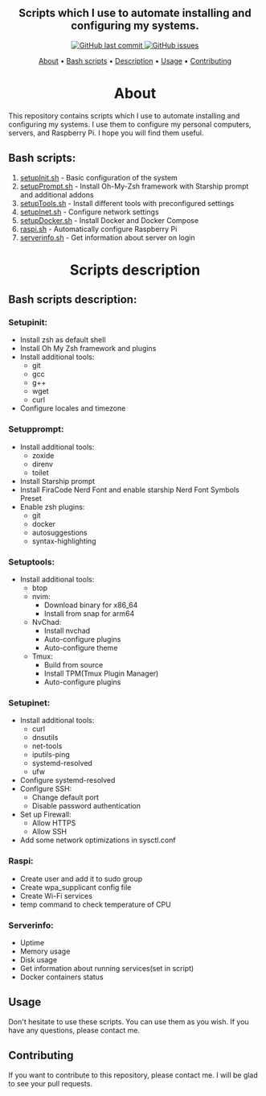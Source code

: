 <h2 align="center">Scripts which I use to automate installing and configuring my systems.</h2>

<p align="center">
    <a href="https://github.com/wlix13/scripts/commits/master">
    <img src="https://img.shields.io/github/last-commit/wlix13/scripts.svg?style=flat-square&logo=github&logoColor=white"
         alt="GitHub last commit">
    <a href="https://github.com/wlix13/scripts/issues">
    <img src="https://img.shields.io/github/issues-raw/wlix13/scripts.svg?style=flat-square&logo=github&logoColor=white"
         alt="GitHub issues">
</p>

<p align="center">
  <a href="#about">About</a> •
  <a href="#bash-scripts">Bash scripts</a> •
  <a href="#scripts-description">Description</a> •
  <a href="#usage">Usage</a> •
  <a href="#contributing">Contributing</a>
</p>

# <center>About</center>
This repository contains scripts which I use to automate installing and configuring my systems. I use them to configure my personal computers, servers, and Raspberry Pi. I hope you will find them useful.

## Bash scripts:
1) [setupInit.sh](#setupinit) - Basic configuration of the system
2) [setupPrompt.sh](#setupprompt) - Install Oh-My-Zsh framework with Starship prompt and additional addons
3) [setupTools.sh](#setuptools) - Install different tools with preconfigured settings
4) [setupInet.sh](#setupinet) - Configure network settings
5) [setupDocker.sh](#setupdocker) - Install Docker and Docker Compose
6) [raspi.sh](#raspi) - Automatically configure Raspberry Pi
7) [serverinfo.sh](#serverinfo) - Get information about server on login

# <center>Scripts description</center>

## Bash scripts description:

### Setupinit:
   - Install zsh as default shell
   - Install Oh My Zsh framework and plugins
   - Install additional tools:
     - git
     - gcc
     - g++
     - wget
     - curl
   - Configure locales and timezone

### Setupprompt:
   - Install additional tools:
     - zoxide
     - direnv
     - toilet
   - Install Starship prompt
   - Install FiraCode Nerd Font and enable starship Nerd Font Symbols Preset
   - Enable zsh plugins:
     - git
     - docker
     - autosuggestions
     - syntax-highlighting


### Setuptools:
   - Install additional tools:
     - btop
     - nvim:
       - Download binary for x86_64
       - Install from snap for arm64
     - NvChad:
       - Install nvchad
       - Auto-configure plugins
       - Auto-configure theme
     - Tmux:
       - Build from source
       - Install TPM(Tmux Plugin Manager)
       - Auto-configure plugins

### Setupinet:
   - Install additional tools:
     - curl
     - dnsutils
     - net-tools
     - iputils-ping
     - systemd-resolved
     - ufw
   - Configure systemd-resolved
   - Configure SSH:
     - Change default port
     - Disable password authentication
   - Set up Firewall:
     - Allow HTTPS
     - Allow SSH
   - Add some network optimizations in sysctl.conf

### Raspi:
   - Create user and add it to sudo group
   - Create wpa_supplicant config file
   - Create Wi-Fi services
   - temp command to check temperature of CPU

### Serverinfo:
   - Uptime
   - Memory usage
   - Disk usage
   - Get information about running services(set in script)
   - Docker containers status

## Usage

Don't hesitate to use these scripts. You can use them as you wish. If you have any questions, please contact me.

## Contributing

If you want to contribute to this repository, please contact me. I will be glad to see your pull requests.
